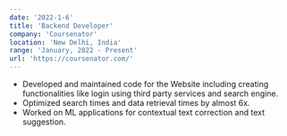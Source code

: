 ```yaml
---
date: '2022-1-6'
title: 'Backend Developer'
company: 'Coursenator'
location: 'New Delhi, India'
range: 'January, 2022 - Present'
url: 'https://coursenator.com/'
---
```


- Developed and maintained code for the Website including creating functionalities like login using third party services and search engine.
- Optimized search times and data retrieval times by almost 6x.
- Worked on ML applications for contextual text correction and text suggestion.

